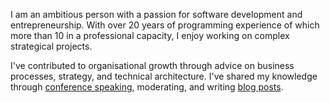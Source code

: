 I am an ambitious person with a passion for software development and entrepreneurship.
With over 20 years of programming experience of which more than 10 in a professional capacity,
I enjoy working on complex strategical projects.

I've contributed to organisational growth through advice on business processes, strategy,
and technical architecture. I've shared my knowledge through 
[conference speaking](https://www.alexandervarwijk.com/talks),
moderating, and writing [blog posts](https://www.alexandervarwijk.com/blog).
